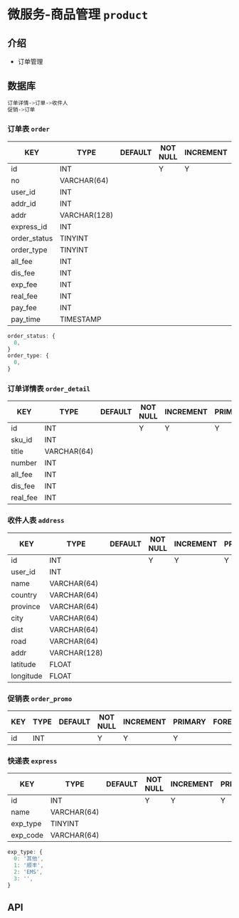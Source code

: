 # 微服务-商品管理 `product`

## 介绍

- 订单管理

## 数据库

```sh
订单详情->订单->收件人
促销->订单
```

### 订单表 `order`

| KEY          | TYPE         | DEFAULT | NOT NULL | INCREMENT | PRIMARY | FOREIGN | NOTICE |
|--------------|--------------|---------|----------|-----------|---------|---------|--------|
| id           | INT          |         | Y        | Y         | Y       |         |        |
| no           | VARCHAR(64)  |         |          |           |         |         |        |
| user_id      | INT          |         |          |           |         |         |        |
| addr_id      | INT          |         |          |           |         |         |        |
| addr         | VARCHAR(128) |         |          |           |         |         |        |
| express_id   | INT          |         |          |           |         |         |        |
| order_status | TINYINT      |         |          |           |         |         |        |
| order_type   | TINYINT      |         |          |           |         |         |        |
| all_fee      | INT          |         |          |           |         |         |        |
| dis_fee      | INT          |         |          |           |         |         |        |
| exp_fee      | INT          |         |          |           |         |         |        |
| real_fee     | INT          |         |          |           |         |         |        |
| pay_fee      | INT          |         |          |           |         |         |        |
| pay_time     | TIMESTAMP    |         |          |           |         |         |        |

```js
order_status: {
  0,
}
order_type: {
  0,
}
```

### 订单详情表 `order_detail`

| KEY      | TYPE        | DEFAULT | NOT NULL | INCREMENT | PRIMARY | FOREIGN | NOTICE |
|----------|-------------|---------|----------|-----------|---------|---------|--------|
| id       | INT         |         | Y        | Y         | Y       |         |        |
| sku_id   | INT         |         |          |           |         |         |        |
| title    | VARCHAR(64) |         |          |           |         |         |        |
| number   | INT         |         |          |           |         |         |        |
| all_fee  | INT         |         |          |           |         |         |        |
| dis_fee  | INT         |         |          |           |         |         |        |
| real_fee | INT         |         |          |           |         |         |        |

### 收件人表 `address`

| KEY       | TYPE         | DEFAULT | NOT NULL | INCREMENT | PRIMARY | FOREIGN | NOTICE |
|-----------|--------------|---------|----------|-----------|---------|---------|--------|
| id        | INT          |         | Y        | Y         | Y       |         |        |
| user_id   | INT          |         |          |           |         |         |        |
| name      | VARCHAR(64)  |         |          |           |         |         |        |
| country   | VARCHAR(64)  |         |          |           |         |         |        |
| province  | VARCHAR(64)  |         |          |           |         |         |        |
| city      | VARCHAR(64)  |         |          |           |         |         |        |
| dist      | VARCHAR(64)  |         |          |           |         |         |        |
| road      | VARCHAR(64)  |         |          |           |         |         |        |
| addr      | VARCHAR(128) |         |          |           |         |         |        |
| latitude  | FLOAT        |         |          |           |         |         |        |
| longitude | FLOAT        |         |          |           |         |         |        |

### 促销表 `order_promo`

| KEY | TYPE | DEFAULT | NOT NULL | INCREMENT | PRIMARY | FOREIGN | NOTICE |
|-----|------|---------|----------|-----------|---------|---------|--------|
| id  | INT  |         | Y        | Y         | Y       |         |        |

### 快递表 `express`

| KEY      | TYPE        | DEFAULT | NOT NULL | INCREMENT | PRIMARY | FOREIGN | NOTICE |
|----------|-------------|---------|----------|-----------|---------|---------|--------|
| id       | INT         |         | Y        | Y         | Y       |         |        |
| name     | VARCHAR(64) |         |          |           |         |         |        |
| exp_type | TINYINT     |         |          |           |         |         |        |
| exp_code | VARCHAR(64) |         |          |           |         |         |        |

```js
exp_type: {
  0: '其他',
  1: '顺丰',
  2: 'EMS',
  3: '',
}
```

## API